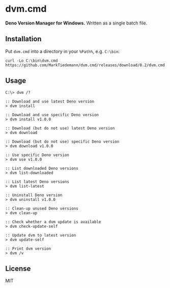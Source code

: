 # dvm.cmd

**Deno Version Manager for Windows.** Written as a single batch file.

## Installation

Put `dvm.cmd` into a directory in your `%Path%`, e.g. `C:\bin`:

```batch
curl -Lo C:\bin\dvm.cmd https://github.com/MarkTiedemann/dvm.cmd/releases/download/0.2/dvm.cmd
```

## Usage

```batch
C:\> dvm /?

:: Download and use latest Deno version
> dvm install
 
:: Download and use specific Deno version
> dvm install v1.0.0

:: Download (but do not use) latest Deno version
> dvm download

:: Download (but do not use) specific Deno version
> dvm download v1.0.0

:: Use specific Deno version
> dvm use v1.0.0

:: List downloaded Deno versions
> dvm list-downloaded

:: List latest Deno versions
> dvm list-latest

:: Uninstall Deno version
> dvm uninstall v1.0.0

:: Clean-up unused Deno versions
> dvm clean-up

:: Check whether a dvm update is available
> dvm check-update-self

:: Update dvm to latest version
> dvm update-self

:: Print dvm version
> dvm /v
```

## License

MIT
